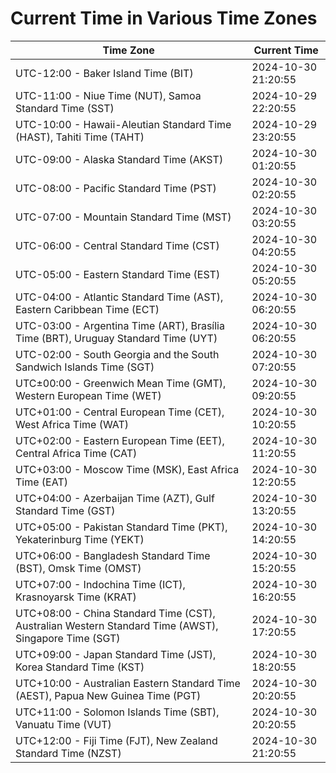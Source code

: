 # Current Time in Various Time Zones

| Time Zone | Current Time |
|-----------|--------------|
| UTC-12:00 - Baker Island Time (BIT) | 2024-10-30 21:20:55 |
| UTC-11:00 - Niue Time (NUT), Samoa Standard Time (SST) | 2024-10-29 22:20:55 |
| UTC-10:00 - Hawaii-Aleutian Standard Time (HAST), Tahiti Time (TAHT) | 2024-10-29 23:20:55 |
| UTC-09:00 - Alaska Standard Time (AKST) | 2024-10-30 01:20:55 |
| UTC-08:00 - Pacific Standard Time (PST) | 2024-10-30 02:20:55 |
| UTC-07:00 - Mountain Standard Time (MST) | 2024-10-30 03:20:55 |
| UTC-06:00 - Central Standard Time (CST) | 2024-10-30 04:20:55 |
| UTC-05:00 - Eastern Standard Time (EST) | 2024-10-30 05:20:55 |
| UTC-04:00 - Atlantic Standard Time (AST), Eastern Caribbean Time (ECT) | 2024-10-30 06:20:55 |
| UTC-03:00 - Argentina Time (ART), Brasília Time (BRT), Uruguay Standard Time (UYT) | 2024-10-30 06:20:55 |
| UTC-02:00 - South Georgia and the South Sandwich Islands Time (SGT) | 2024-10-30 07:20:55 |
| UTC±00:00 - Greenwich Mean Time (GMT), Western European Time (WET) | 2024-10-30 09:20:55 |
| UTC+01:00 - Central European Time (CET), West Africa Time (WAT) | 2024-10-30 10:20:55 |
| UTC+02:00 - Eastern European Time (EET), Central Africa Time (CAT) | 2024-10-30 11:20:55 |
| UTC+03:00 - Moscow Time (MSK), East Africa Time (EAT) | 2024-10-30 12:20:55 |
| UTC+04:00 - Azerbaijan Time (AZT), Gulf Standard Time (GST) | 2024-10-30 13:20:55 |
| UTC+05:00 - Pakistan Standard Time (PKT), Yekaterinburg Time (YEKT) | 2024-10-30 14:20:55 |
| UTC+06:00 - Bangladesh Standard Time (BST), Omsk Time (OMST) | 2024-10-30 15:20:55 |
| UTC+07:00 - Indochina Time (ICT), Krasnoyarsk Time (KRAT) | 2024-10-30 16:20:55 |
| UTC+08:00 - China Standard Time (CST), Australian Western Standard Time (AWST), Singapore Time (SGT) | 2024-10-30 17:20:55 |
| UTC+09:00 - Japan Standard Time (JST), Korea Standard Time (KST) | 2024-10-30 18:20:55 |
| UTC+10:00 - Australian Eastern Standard Time (AEST), Papua New Guinea Time (PGT) | 2024-10-30 20:20:55 |
| UTC+11:00 - Solomon Islands Time (SBT), Vanuatu Time (VUT) | 2024-10-30 20:20:55 |
| UTC+12:00 - Fiji Time (FJT), New Zealand Standard Time (NZST) | 2024-10-30 21:20:55 |
